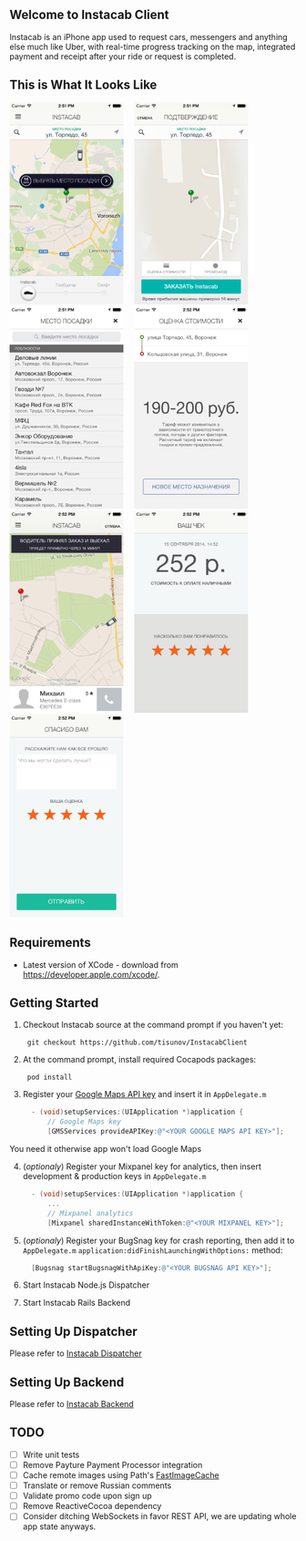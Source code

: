 ## Welcome to Instacab Client

Instacab is an iPhone app used to request cars, messengers and anything else much like Uber, with real-time progress tracking on the map, integrated payment and receipt after your ride or request is completed.

## This is What It Looks Like

<span style="margin-right:15px;margin-bottom:15px;display:inline">
<img src="./readme/request.png" alt="Request Screen" width="200">
</span>

<span style="margin-right:15px;margin-bottom:15px;display:inline;">
<img src="./readme/confirmation.png" alt="Confirmation Screen" width="200">
</span>

<span style="margin-right:15px;margin-bottom:15px;display:inline;">
<img src="./readme/pickup_location.png" alt="Choosing Manual Pickup Location" width="200">
</span>

<span style="margin-right:15px;margin-bottom:15px;display:inline;">
<img src="./readme/fare_quote.png" alt="Fare Quote" width="200">
</span>

<span style="margin-right:15px;margin-bottom:15px;display:inline;">
<img src="./readme/progress.png" alt="Waiting For Pickup" width="200">
</span>

<span style="margin-right:15px;margin-bottom:15px;display:inline;">
<img src="./readme/receipt.png" alt="Receipt" width="200">
</span>

<span style="margin-right:15px;margin-bottom:15px;display:inline;">
<img src="./readme/feedback.png" alt="Feedback" width="200">
</span>

## Requirements
* Latest version of XCode - download from https://developer.apple.com/xcode/.

## Getting Started

1. Checkout Instacab source at the command prompt if you haven't yet:

        git checkout https://github.com/tisunov/InstacabClient

2. At the command prompt, install required Cocapods packages:

        pod install

3. Register your [Google Maps API key](https://developers.google.com/maps/documentation/ios/start#obtaining_an_api_key) and insert it in `AppDelegate.m`

      ```Objective-C
        - (void)setupServices:(UIApplication *)application {
            // Google Maps key
            [GMSServices provideAPIKey:@"<YOUR GOOGLE MAPS API KEY>"];
      ```
  You need it otherwise app won't load Google Maps

4. (*optionaly*) Register your Mixpanel key for analytics, then insert development & production keys in `AppDelegate.m`

      ```Objective-C
        - (void)setupServices:(UIApplication *)application {
            ...
            // Mixpanel analytics
            [Mixpanel sharedInstanceWithToken:@"<YOUR MIXPANEL KEY>"];
      ```

5. (*optionaly*) Register your BugSnag key for crash reporting, then add it to `AppDelegate.m` `application:didFinishLaunchingWithOptions:` method:
  
      ```Objective-C
        [Bugsnag startBugsnagWithApiKey:@"<YOUR BUGSNAG API KEY>"];
      ```

6. Start Instacab Node.js Dispatcher
7. Start Instacab Rails Backend

## Setting Up Dispatcher

Please refer to [Instacab Dispatcher](https://github.com/tisunov/InstacabDispatcher/)

## Setting Up Backend

Please refer to [Instacab Backend](https://github.com/tisunov/Instacab/)

## TODO

- [ ] Write unit tests
- [ ] Remove Payture Payment Processor integration
- [ ] Cache remote images using Path's [FastImageCache](https://github.com/path/FastImageCache)
- [ ] Translate or remove Russian comments
- [ ] Validate promo code upon sign up
- [ ] Remove ReactiveCocoa dependency
- [ ] Consider ditching WebSockets in favor REST API, we are updating whole app state anyways.